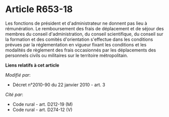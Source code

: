 # Article R653-18

Les fonctions de président et d'administrateur ne donnent pas lieu à rémunération. Le remboursement des frais de déplacement
et de séjour des membres du conseil d'administration, du conseil scientifique, du conseil sur la formation et des comités
d'orientation s'effectue dans les conditions prévues par la réglementation en vigueur fixant les conditions et les modalités
de règlement des frais occasionnés par les déplacements des personnels civils ou militaires sur le territoire métropolitain.

**Liens relatifs à cet article**

_Modifié par_:

  - Décret n°2010-90 du 22 janvier 2010 - art. 3

_Cité par_:

  - Code rural - art. D212-19 (M)
  - Code rural - art. D274-12 (V)
